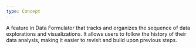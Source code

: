 ```yaml
---
type: Concept
---
```


A feature in Data Formulator that tracks and organizes the sequence of data explorations and visualizations. It allows users to follow the history of their data analysis, making it easier to revisit and build upon previous steps.